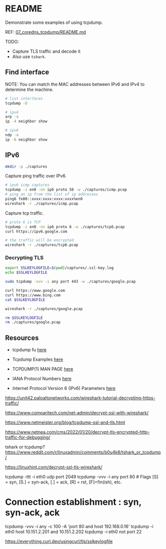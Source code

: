 # README

Demonstrate some examples of using tcpdump.  

REF: [07_coredns_tcpdump/README.md](../07_coredns_tcpdump/README.md)  

TODO:  

* Capture TLS traffic and decode it
* Also use `tshark`.

## Find interface

NOTE: You can match the MAC addresses between IPv6 and IPv4 to determine the machine.  

```sh
# list interfaces
tcpdump -D 

# ipv4
arp -a 
ip -4 neighbor show  

# ipv6
ndp -a 
ip -6 neighbor show  
```

## IPv6

```sh
mkdir -p ./captures
```

Capture ping traffic over IPv6.  

```sh
# ipv6 icmp captures
tcpdump -i en0 -nn ip6 proto 58 -w ./captures/icmp.pcap 
# ping an ip from the list of ip addresses
ping6 fe80::xxxx:xxxx:xxxx:xxxx%en0
wireshark -r ./captures/icmp.pcap    
```

Capture tcp traffic.  

```sh
# proto 6 is TCP
tcpdump -i en0 -nn ip6 proto 6 -w ./captures/tcp6.pcap 
curl https://ipv6.google.com

# the traffic will be encrypted
wireshark -r ./captures/tcp6.pcap        
```

### Decrypting TLS

```sh
export SSLKEYLOGFILE=$(pwd)/captures/.ssl-key.log
echo $SSLKEYLOGFILE

sudo tcpdump -vvv -i any port 443 -w ./captures/google.pcap

curl https://www.google.com      
curl https://www.bing.com       
cat $SSLKEYLOGFILE

wireshark -r ./captures/google.pcap

rm $SSLKEYLOGFILE
rm ./captures/google.pcap


```

## Resources

* tcpdump fu [here](https://www.linuxjournal.com/content/tcpdump-fu)
* Tcpdump Examples [here](https://hackertarget.com/tcpdump-examples/)
* TCPDUMP(1) MAN PAGE [here](https://www.tcpdump.org/manpages/tcpdump.1.html)

* IANA Protocol Numbers [here](https://www.iana.org/assignments/protocol-numbers/protocol-numbers.xhtml)
* Internet Protocol Version 6 (IPv6) Parameters [here](https://www.iana.org/assignments/ipv6-parameters/ipv6-parameters.xhtml)







https://unit42.paloaltonetworks.com/wireshark-tutorial-decrypting-https-traffic/

https://www.comparitech.com/net-admin/decrypt-ssl-with-wireshark/


https://www.netmeister.org/blog/tcpdump-ssl-and-tls.html

https://www.netnea.com/cms/2022/01/20/decrypt-tls-encrypted-http-traffic-for-debugging/


tshark or tcpdump?
https://www.reddit.com/r/linuxadmin/comments/b0u4k8/tshark_or_tcpdump/


https://linuxhint.com/decrypt-ssl-tls-wireshark/


tcpdump -ttt -i eth0 udp port 2049
tcpdump -vvv -i any port 80 # Flags [S] = syn, [S.] = syn-ack, [.] = ack, [R] = rst, [F]=fin(ish), etc.
# Connection establishment : syn, syn-ack, ack
tcpdump -vvv -i any -c 100 -A 'port 80 and host 192.168.0.16'
tcpdump -i eth0 host 10.151.2.201 and 10.151.2.202
tcpdump -i eth0 not port 22

https://everything.curl.dev/usingcurl/tls/sslkeylogfile


